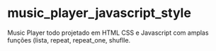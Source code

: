 # music_player_javascript_style

Music Player todo projetado em HTML CSS e Javascript com amplas funções (lista, repeat, repeat_one, shuflle.


